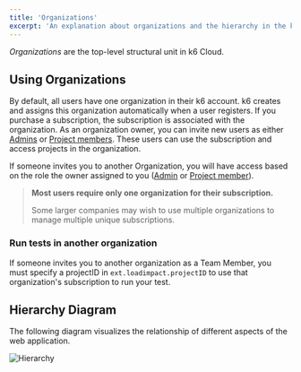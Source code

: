 ```yaml
---
title: 'Organizations'
excerpt: 'An explanation about organizations and the hierarchy in the k6 web app.'
---
```


_Organizations_ are the top-level structural unit in k6 Cloud.

## Using Organizations

By default, all users have one organization in their k6 account.
k6 creates and assigns this organization automatically when a user registers.
If you purchase a subscription, the subscription is associated with the organization.
As an organization owner, you can invite new users as either [Admins](/cloud/project-and-team-management/members#admin) or [Project members](/cloud/project-and-team-management/members#project-member).
These users can use the subscription and access projects in the organization.

If someone invites you to another Organization, you will have access based on the role the owner assigned to you ([Admin](/cloud/project-and-team-management/members#admin) or [Project member](/cloud/project-and-team-management/members#project-member)).

> **Most users require only one organization for their subscription.**
>
> Some larger companies may wish to use multiple organizations to manage multiple unique subscriptions.

### Run tests in another organization

If someone invites you to another organization as a Team Member, you must specify a projectID in `ext.loadimpact.projectID` to use that organization's subscription to run your test.

## Hierarchy Diagram

The following diagram visualizes the relationship of different aspects of the web application.

![Hierarchy](./images/01-Organizations/organization-hierarchy-diagram.png)
